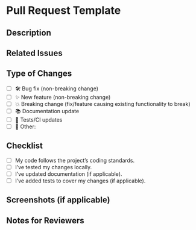 # Pull Request Template

## Description
<!-- Briefly describe the purpose of this PR. What problem does it solve? -->

## Related Issues
<!-- Link to related issues or tickets (e.g., "Closes #123", "Fixes #456"). -->

## Type of Changes
<!-- Check relevant boxes with "x" -->
- [ ] 🛠️ Bug fix (non-breaking change)
- [ ] ✨ New feature (non-breaking change)
- [ ] 💥 Breaking change (fix/feature causing existing functionality to break)
- [ ] 📚 Documentation update
- [ ] 🧪 Tests/CI updates
- [ ] 🔧 Other: <!-- Describe here -->

## Checklist
<!-- Ensure all steps are completed. -->
- [ ] My code follows the project’s coding standards.
- [ ] I’ve tested my changes locally.
- [ ] I’ve updated documentation (if applicable).
- [ ] I’ve added tests to cover my changes (if applicable).

## Screenshots (if applicable)
<!-- Add screenshots to visualize changes (e.g., UI updates). -->

## Notes for Reviewers
<!-- Highlight areas needing special attention or questions for reviewers. -->

